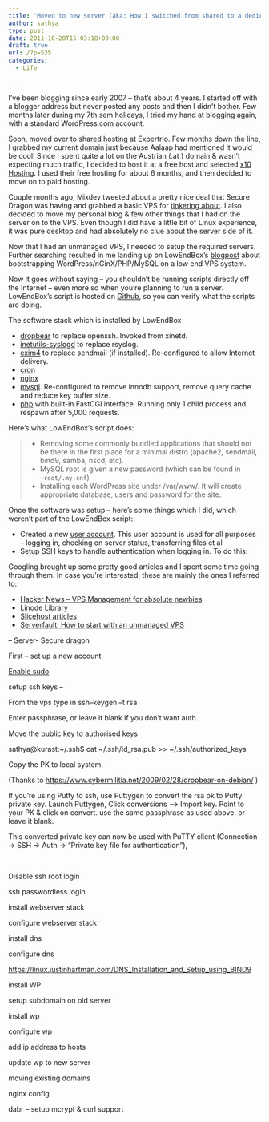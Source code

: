 ```yaml
---
title: 'Moved to new server (aka: How I switched from shared to a dedicated host'
author: sathya
type: post
date: 2011-10-20T15:03:18+00:00
draft: true
url: /?p=535
categories:
  - Life

---
```

I’ve been blogging since early 2007 &#8211; that’s about 4 years. I started off with a blogger address but never posted any posts and then I didn’t bother. Few months later during my 7th sem holidays, I tried my hand at blogging again, with a standard WordPress.com account.

<p align="left">
  Soon, moved over to shared hosting at Expertrio. Few months down the line, I grabbed my current domain just because Aalaap had mentioned it would be cool! Since I spent quite a lot on the Austrian (.at ) domain & wasn’t expecting much traffic, I decided to host it at a free host and selected <a href="https://x10hosting.com" target="_blank">x10 Hosting</a>. I used their free hosting for about 6 months, and then decided to move on to paid hosting.
</p>

<p align="left">
  Couple months ago, Mixdev tweeted about a pretty nice deal that Secure Dragon was having and grabbed a basic VPS for <a href="https://twitter.com/#!/mixdev/statuses/118721503645810689" target="_blank">tinkering about</a>. I also decided to move my personal blog & few other things that I had on the server on to the VPS. Even though I did have a little bit of Linux experience, it was pure desktop and had absolutely no clue about the server side of it.
</p>

Now that I had an unmanaged VPS, I needed to setup the required servers. Further searching resulted in me landing up on LowEndBox’s <a href="https://www.lowendbox.com/blog/wordpress-cheap-vps-lowendscript/" target="_blank">blogpost</a> about bootstrapping WordPress/nGinX/PHP/MySQL on a low end VPS system.

Now it goes without saying – you shouldn’t be running scripts directly off the Internet – even more so when you’re planning to run a server. LowEndBox’s script is hosted on <a href="https://github.com/lowendbox/lowendscript" target="_blank">Github</a>, so you can verify what the scripts are doing.

The software stack which is installed by LowEndBox

  * [dropbear][1] to replace openssh. Invoked from xinetd.
  * [inetutils-syslogd][2] to replace rsyslog.
  * [exim4][3] to replace sendmail (if installed). Re-configured to allow Internet delivery.
  * [cron][4]
  * [nginx][5]
  * [mysql][6]. Re-configured to remove innodb support, remove query cache and reduce key buffer size.
  * [php][7] with built-in FastCGI interface. Running only 1 child process and respawn after 5,000 requests.

Here’s what LowEndBox’s script does:

>   * Removing some commonly bundled applications that should not be there in the first place for a minimal distro (apache2, sendmail, bind9, samba, nscd, etc).
>   * MySQL root is given a new password (which can be found in `~root/.my.cnf`)
>   * Installing each WordPress site under /var/www/_<hostname>_. It will create appropriate database, users and password for the site.

Once the software was setup – here’s some things which I did, which weren’t part of the LowEndBox script:

  * Created a new <a href="https://oreilly.com/openbook/debian/book/ch07_01.html" target="_blank">user account</a>. This user account is used for all purposes – logging in, checking on server status, transferring files et al
  * Setup SSH keys to handle authentication when logging in. To do this:

<p align="left">
  Googling brought up some pretty good articles and I spent some time going through them. In case you’re interested, these are mainly the ones I referred to:
</p>

  * <div align="left">
      <a href="https://news.ycombinator.com/item?id=1564680" target="_blank">Hacker News – VPS Management for absolute newbies</a>
    </div>

  * <div>
      <a href="https://library.linode.com/beginners-guide/" target="_blank">Linode Library</a>
    </div>

  * <div>
      <a href="https://articles.slicehost.com/" target="_blank">Slicehost articles</a>
    </div>

  * <div>
      <a href="https://serverfault.com/q/71308/8453" target="_blank">Serverfault: How to start with an unmanaged VPS</a>
    </div>

<p align="left">
  <p>
    &#8211; Server- Secure dragon
  </p>
  
  <p>
    First – set up a new account
  </p>
  
  <p>
    <a href="https://wiki.archlinux.org/index.php/Sudo" target="_blank">Enable sudo</a>
  </p>
  
  <p>
    setup ssh keys &#8211;
  </p>
  
  <p>
    From the vps type in ssh–keygen –t rsa
  </p>
  
  <p>
    Enter passphrase, or leave it blank if you don’t want auth.
  </p>
  
  <p>
    Move the public key to authorised keys
  </p>
  
  <p>
    sathya@kurast:~/.ssh$ cat ~/.ssh/id_rsa.pub >> ~/.ssh/authorized_keys
  </p>
  
  <p>
    Copy the PK to local system.
  </p>
  
  <p>
    (Thanks to <a href="https://www.cybermilitia.net/2009/02/28/dropbear-on-debian/">https://www.cybermilitia.net/2009/02/28/dropbear-on-debian/</a> )
  </p>
  
  <p>
    If you’re using Putty to ssh, use Puttygen to convert the rsa pk to Putty private key. Launch Puttygen, Click conversions –> Import key. Point to your PK & click on convert. use the same passphrase as used above, or leave it blank.
  </p>
  
  <p>
    This converted private key can now be used with PuTTY client (Connection -> SSH -> Auth -> “Private key file for authentication”),
  </p>
  
  <p>
    &nbsp;
  </p>
  
  <p>
    Disable ssh root login
  </p>
  
  <p>
    ssh passwordless login
  </p>
  
  <p>
    install webserver stack
  </p>
  
  <p>
    configure webserver stack
  </p>
  
  <p>
    install dns
  </p>
  
  <p>
    configure dns
  </p>
  
  <p>
    <a href="https://linux.justinhartman.com/DNS_Installation_and_Setup_using_BIND9">https://linux.justinhartman.com/DNS_Installation_and_Setup_using_BIND9</a>
  </p>
  
  <p>
    install WP
  </p>
  
  <p>
    setup subdomain on old server
  </p>
  
  <p>
    install wp
  </p>
  
  <p>
    configure wp
  </p>
  
  <p>
    add ip address to hosts
  </p>
  
  <p>
    update wp to new server
  </p>
  
  <p>
    moving existing domains
  </p>
  
  <p>
    nginx config
  </p>
  
  <p>
    dabr – setup mcrypt & curl support
  </p>

 [1]: https://matt.ucc.asn.au/dropbear/dropbear.html
 [2]: https://packages.debian.org/inetutils-syslogd
 [3]: https://www.exim.org/
 [4]: https://packages.debian.org/cron
 [5]: https://nginx.net/
 [6]: https://www.mysql.com/
 [7]: https://php.net/